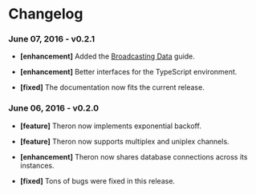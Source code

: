 # Changelog

### June 07, 2016 - v0.2.1

- **[enhancement]** Added the [Broadcasting Data](./guide/broadcasting-data) guide.

- **[enhancement]** Better interfaces for the TypeScript environment.

- **[fixed]** The documentation now fits the current release.

### June 06, 2016 - v0.2.0

- **[feature]** Theron now implements exponential backoff.

- **[feature]** Theron now supports multiplex and uniplex channels.

- **[enhancement]** Theron now shares database connections across its instances.

- **[fixed]** Tons of bugs were fixed in this release.
